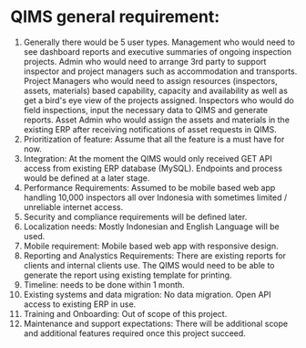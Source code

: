 # QIMS general requirement:
1. Generally there would be 5 user types. Management who would need to see dashboard reports and executive summaries of ongoing inspection projects. Admin who would need to arrange 3rd party to support inspector and project managers such as accommodation and transports. Project Managers who would need to assign resources (inspectors, assets, materials) based capability, capacity and availability as well as get a bird's eye view of the projects assigned. Inspectors who would do field inspections, input the necessary data to QIMS and generate reports. Asset Admin who would assign the assets and materials in the existing ERP after receiving notifications of asset requests in QIMS.
2. Prioritization of feature: Assume that all the feature is a must have for now.
3. Integration: At the moment the QIMS would only received GET API access from existing ERP database (MySQL). Endpoints and process would be defined at a later stage.
4. Performance Requirements: Assumed to be mobile based web app handling 10,000 inspectors all over Indonesia with sometimes limited / unreliable internet access.
5. Security and compliance requirements will be defined later.
6. Localization needs: Mostly Indonesian and English Language will be used.
7. Mobile requirement: Mobile based web app with responsive design.
8. Reporting and Analystics Requirements: There are existing reports for clients and internal clients use. The QIMS would need to be able to generate the report using existing template for printing.
9. Timeline: needs to be done within 1 month.
10. Existing systems and data migration: No data migration. Open API access to existing ERP in use.
11. Training and Onboarding: Out of scope of this project.
12. Maintenance and support expectations: There will be additional scope and additional features required once this project succeed.